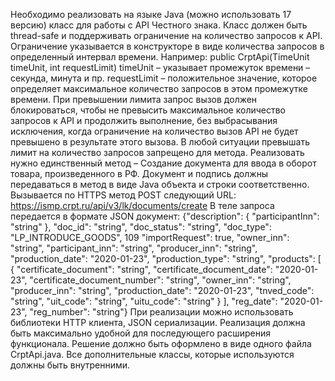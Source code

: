 Необходимо реализовать на языке Java (можно использовать 17 версию) класс для работы с API Честного знака. 
Класс должен быть thread-safe и поддерживать ограничение на количество запросов к API. 
Ограничение указывается в конструкторе в виде количества запросов в определенный интервал времени. 
Например: public CrptApi(TimeUnit timeUnit, int requestLimit) timeUnit – указывает промежуток времени – секунда, 
минута и пр. requestLimit – положительное значение, которое определяет максимальное количество запросов в этом промежутке времени. 
При превышении лимита запрос вызов должен блокироваться, чтобы не превысить максимальное количество запросов к API и продолжить выполнение, 
без выбрасывания исключения, когда ограничение на количество вызов API не будет превышено в результате этого вызова. 
В любой ситуации превышать лимит на количество запросов запрещено для метода. 
Реализовать нужно единственный метод – Создание документа для ввода в оборот товара, произведенного в РФ. 
Документ и подпись должны передаваться в метод в виде Java объекта и строки соответственно. 
Вызывается по HTTPS метод POST следующий URL: https://ismp.crpt.ru/api/v3/lk/documents/create 
В теле запроса передается в формате JSON документ: {"description": { "participantInn": "string" }, "doc_id": "string", "doc_status": "string", "doc_type": "LP_INTRODUCE_GOODS", 109 "importRequest": true, "owner_inn": "string", "participant_inn": "string", "producer_inn": "string", "production_date": "2020-01-23", "production_type": "string", "products": [ { "certificate_document": "string", "certificate_document_date": "2020-01-23", "certificate_document_number": "string", "owner_inn": "string", "producer_inn": "string", "production_date": "2020-01-23", "tnved_code": "string", "uit_code": "string", "uitu_code": "string" } ], "reg_date": "2020-01-23", "reg_number": "string"} При реализации можно использовать библиотеки HTTP клиента, JSON сериализации. Реализация должна быть максимально удобной для последующего расширения функционала. Решение должно быть оформлено в виде одного файла CrptApi.java. Все дополнительные классы, которые используются должны быть внутренними.
